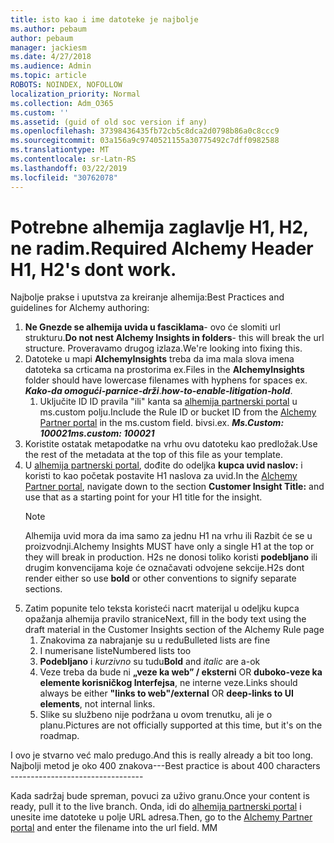 ```yaml
---
title: isto kao i ime datoteke je najbolje
ms.author: pebaum
author: pebaum
manager: jackiesm
ms.date: 4/27/2018
ms.audience: Admin
ms.topic: article
ROBOTS: NOINDEX, NOFOLLOW
localization_priority: Normal
ms.collection: Adm_O365
ms.custom: ''
ms.assetid: (guid of old soc version if any)
ms.openlocfilehash: 37398436435fb72cb5c8dca2d0798b86a0c8ccc9
ms.sourcegitcommit: 03a156a9c9740521155a30775492c7dff0982588
ms.translationtype: MT
ms.contentlocale: sr-Latn-RS
ms.lasthandoff: 03/22/2019
ms.locfileid: "30762078"
---
```

# <a name="required-alchemy-header-h1-h2s-dont-work"></a><span data-ttu-id="d61de-102">Potrebne alhemija zaglavlje H1, H2, ne radim.</span><span class="sxs-lookup"><span data-stu-id="d61de-102">Required Alchemy Header H1, H2's dont work.</span></span>
<span data-ttu-id="d61de-103">Najbolje prakse i uputstva za kreiranje alhemija:</span><span class="sxs-lookup"><span data-stu-id="d61de-103">Best Practices and guidelines for Alchemy authoring:</span></span>

1. <span data-ttu-id="d61de-104">**Ne Gnezde se alhemija uvida u fasciklama**- ovo će slomiti url strukturu.</span><span class="sxs-lookup"><span data-stu-id="d61de-104">**Do not nest Alchemy Insights in folders**- this will break the url structure.</span></span> <span data-ttu-id="d61de-105">Proveravamo drugog izlaza.</span><span class="sxs-lookup"><span data-stu-id="d61de-105">We're looking into fixing this.</span></span>
1. <span data-ttu-id="d61de-106">Datoteke u mapi **AlchemyInsights** treba da ima mala slova imena datoteka sa crticama na prostorima ex.</span><span class="sxs-lookup"><span data-stu-id="d61de-106">Files in the **AlchemyInsights** folder should have lowercase filenames with hyphens for spaces ex.</span></span> <span data-ttu-id="d61de-107">***Kako-da omogući-parnice-drži***.</span><span class="sxs-lookup"><span data-stu-id="d61de-107">***how-to-enable-litigation-hold***.</span></span>
    1. <span data-ttu-id="d61de-108">Uključite ID ID pravila "ili" kanta sa [alhemija partnerski portal](https://alchemyportal.azurewebsites.net) u ms.custom polju.</span><span class="sxs-lookup"><span data-stu-id="d61de-108">Include the Rule ID or bucket ID from the [Alchemy Partner portal](https://alchemyportal.azurewebsites.net) in the ms.custom field.</span></span> <span data-ttu-id="d61de-109">bivsi.</span><span class="sxs-lookup"><span data-stu-id="d61de-109">ex.</span></span> <span data-ttu-id="d61de-110">***Ms.Custom: 100021***</span><span class="sxs-lookup"><span data-stu-id="d61de-110">***ms.custom: 100021***</span></span>
1. <span data-ttu-id="d61de-111">Koristite ostatak metapodatke na vrhu ovu datoteku kao predložak.</span><span class="sxs-lookup"><span data-stu-id="d61de-111">Use the rest of the metadata at the top of this file as your template.</span></span>
1. <span data-ttu-id="d61de-112">U [alhemija partnerski portal](https://alchemyportal.azurewebsites.net), dođite do odeljka **kupca uvid naslov:** i koristi to kao početak postavite H1 naslova za uvid.</span><span class="sxs-lookup"><span data-stu-id="d61de-112">In the [Alchemy Partner portal](https://alchemyportal.azurewebsites.net), navigate down to the section **Customer Insight Title:** and use that as a starting point for your H1 title for the insight.</span></span> 
    > [!NOTE]
    > <span data-ttu-id="d61de-113">Alhemija uvid mora da ima samo za jednu H1 na vrhu ili Razbit će se u proizvodnji.</span><span class="sxs-lookup"><span data-stu-id="d61de-113">Alchemy Insights MUST have only a single H1 at the top or they will break in production.</span></span> <span data-ttu-id="d61de-114">H2s ne donosi toliko koristi **podebljano** ili drugim konvencijama koje će označavati odvojene sekcije.</span><span class="sxs-lookup"><span data-stu-id="d61de-114">H2s dont render either so use **bold** or other conventions to signify separate sections.</span></span>
1. <span data-ttu-id="d61de-115">Zatim popunite telo teksta koristeći nacrt materijal u odeljku kupca opažanja alhemija pravilo stranice</span><span class="sxs-lookup"><span data-stu-id="d61de-115">Next, fill in the body text using the draft material in the Customer Insights section of the Alchemy Rule page</span></span>
    1. <span data-ttu-id="d61de-116">Znakovima za nabrajanje su u redu</span><span class="sxs-lookup"><span data-stu-id="d61de-116">Bulleted lists are fine</span></span>
    1. <span data-ttu-id="d61de-117">I numerisane liste</span><span class="sxs-lookup"><span data-stu-id="d61de-117">Numbered lists too</span></span>
    1. <span data-ttu-id="d61de-118">**Podebljano** i *kurzivno* su tudu</span><span class="sxs-lookup"><span data-stu-id="d61de-118">**Bold** and *italic* are a-ok</span></span>
    1. <span data-ttu-id="d61de-119">Veze treba da bude ni **„veze ka web” / eksterni** OR **duboko-veze ka elemente korisničkog Interfejsa**, ne interne veze.</span><span class="sxs-lookup"><span data-stu-id="d61de-119">Links should always be either **"links to web"/external** OR **deep-links to UI elements**, not internal links.</span></span>
    1. <span data-ttu-id="d61de-120">Slike su službeno nije podržana u ovom trenutku, ali je o planu.</span><span class="sxs-lookup"><span data-stu-id="d61de-120">Pictures are not officially supported at this time, but it's on the roadmap.</span></span>

<span data-ttu-id="d61de-121">I ovo je stvarno već malo predugo.</span><span class="sxs-lookup"><span data-stu-id="d61de-121">And this is really already a bit too long.</span></span> <span data-ttu-id="d61de-122">Najbolji metod je oko 400 znakova---</span><span class="sxs-lookup"><span data-stu-id="d61de-122">Best practice is about 400 characters ---------------------------------</span></span>

<span data-ttu-id="d61de-123">Kada sadržaj bude spreman, povuci za uživo granu.</span><span class="sxs-lookup"><span data-stu-id="d61de-123">Once your content is ready, pull it to the live branch.</span></span> <span data-ttu-id="d61de-124">Onda, idi do [alhemija partnerski portal](https://alchemyportal.azurewebsites.net) i unesite ime datoteke u polje URL adresa.</span><span class="sxs-lookup"><span data-stu-id="d61de-124">Then, go to the [Alchemy Partner portal](https://alchemyportal.azurewebsites.net) and enter the filename into the url field.</span></span> <span data-ttu-id="d61de-125">M</span><span class="sxs-lookup"><span data-stu-id="d61de-125">M</span></span>